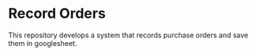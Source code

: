 # Record Orders

This repository develops a system that records purchase orders and save them in googlesheet. 
